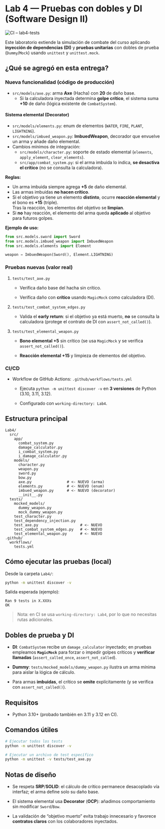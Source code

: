 # Lab 4 — Pruebas con dobles y DI (Software Design II)

![CI – lab4-tests](https://github.com/ChristopherObando/software-design-ii-2025/actions/workflows/tests.yml/badge.svg?branch=main)

Este laboratorio extiende la simulación de combate del curso aplicando **inyección de dependencias (DI)** y **pruebas unitarias** con dobles de prueba (`Dummy`/`Mock`) usando `unittest` y `unittest.mock`.

## ¿Qué se agregó en esta entrega?

### Nueva funcionalidad (código de producción)

- `src/models/axe.py`: arma **Axe** (Hacha) con **20** de daño base.  
  - Si la calculadora inyectada determina **golpe crítico**, el sistema suma **+10** de daño (lógica existente de `CombatSystem`).

#### Sistema elemental (Decorator)
- `src/models/elements.py`: enum de elementos (`WATER`, `FIRE`, `PLANT`, `LIGHTNING`).
- `src/models/imbued_weapon.py`: **ImbuedWeapon**, decorador que envuelve un arma y añade daño elemental.
- Cambios mínimos de integración:
  - `src/models/character.py`: soporte de estado elemental (`elements`, `apply_element`, `clear_elements`).
  - `src/app/combat_system.py`: si el arma imbuida lo indica, **se desactiva el crítico** (no se consulta la calculadora).

**Reglas:**
- Un arma imbuida siempre agrega **+5** de daño elemental.
- Las armas imbuidas **no hacen crítico**.
- Si el objetivo ya tiene un elemento **distinto**, ocurre **reacción elemental** y el bono es **+15** (triple).  
  Tras la reacción, los elementos del objetivo se **limpian**.
- Si **no** hay reacción, el elemento del arma queda **aplicado** al objetivo para futuros golpes.

**Ejemplo de uso:**
```python
from src.models.sword import Sword
from src.models.imbued_weapon import ImbuedWeapon
from src.models.elements import Element

weapon = ImbuedWeapon(Sword(), Element.LIGHTNING)

```

### Pruebas nuevas (valor real)

1.  `tests/test_axe.py`
    
    -   Verifica daño base del hacha sin crítico.
        
    -   Verifica daño con **crítico** usando `MagicMock` como calculadora (DI).
        
2.  `tests/test_combat_system_edges.py`
    
    -   Valida el **early return**: si el objetivo ya está muerto, **no** se consulta la calculadora (protege el contrato de DI con `assert_not_called()`).
        
3.  `tests/test_elemental_weapon.py`
    
    -   **Bono elemental +5** sin crítico (se usa `MagicMock` y se verifica `assert_not_called()`).
        
    -   **Reacción elemental +15** y limpieza de elementos del objetivo.
        

### CI/CD

-   Workflow de GitHub Actions: `.github/workflows/tests.yml`
    
    -   Ejecuta `python -m unittest discover -v` en **3 versiones** de Python (3.10, 3.11, 3.12).
        
    -   Configurado con `working-directory: Lab4`.
        

## Estructura principal

```
Lab4/
  src/
    app/
      combat_system.py
      damage_calculator.py
      i_combat_system.py
      i_damage_calculator.py
    models/
      character.py
      weapon.py
      sword.py
      bow.py
      axe.py                # <- NUEVO (arma)
      elements.py           # <- NUEVO (enum)
      imbued_weapon.py      # <- NUEVO (decorator)
      __init__.py
  tests/
    mocked_models/
      dummy_weapon.py
      mock_dummy_weapon.py
    test_character.py
    test_dependency_injection.py
    test_axe.py                   # <- NUEVO
    test_combat_system_edges.py   # <- NUEVO
    test_elemental_weapon.py      # <- NUEVO
.github/
  workflows/
    tests.yml

```

## Cómo ejecutar las pruebas (local)

Desde la carpeta `Lab4/`:

```bash
python -m unittest discover -v
```

Salida esperada (ejemplo):

```
Ran 9 tests in X.XXXs
OK
```

> Nota: en CI se usa `working-directory: Lab4`, por lo que no necesitas rutas adicionales.

## Dobles de prueba y DI

-   **DI**: `CombatSystem` recibe un `damage_calculator` inyectado; en pruebas empleamos **`MagicMock`** para forzar o impedir golpes críticos y **verificar llamadas** (`assert_called_once`, `assert_not_called`).
    
-   **Dummy**: `tests/mocked_models/dummy_weapon.py` ilustra un arma mínima para aislar la lógica de cálculo.
    
-   Para armas **imbuidas**, el crítico se **omite** explícitamente (y se verifica con `assert_not_called()`).
    

## Requisitos

-   Python 3.10+ (probado también en 3.11 y 3.12 en CI).
    

## Comandos útiles

```bash
# Ejecutar todos los tests
python -m unittest discover -v

# Ejecutar un archivo de test específico
python -m unittest -v tests/test_axe.py

```

## Notas de diseño

-   Se respeta **SRP**/**SOLID**: el cálculo de crítico permanece desacoplado vía interfaz; el arma define solo su daño base.
    
-   El sistema elemental usa **Decorator** (**OCP**): añadimos comportamiento sin modificar `Sword`/`Bow`.
    
-   La validación de “objetivo muerto” evita trabajo innecesario y favorece **contratos claros** con los colaboradores inyectados.